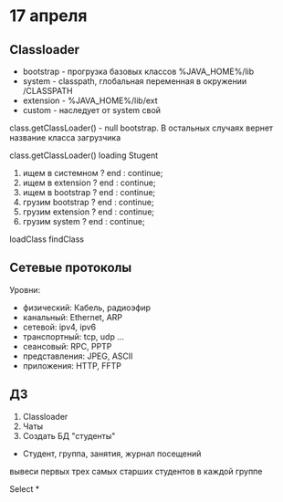 # 17 апреля

## Classloader

- bootstrap - прогрузка базовых классов %JAVA_HOME%/lib  
- system - classpath, глобальная переменная в окружении /CLASSPATH  
- extension - %JAVA_HOME%/lib/ext
- custom - наследует от system свой

class.getClassLoader() - null bootstrap. В остальных случаях вернет название класса загрузчика

class.getClassLoader() loading Stugent
1) ищем в системном ? end : continue;  
2) ищем в extension ? end : continue;  
3) ищем в bootstrap ? end : continue;  
4) грузим bootstrap ? end : continue;  
5) грузим extension ? end : continue;  
6) грузим system ? end : continue;  

loadClass
findClass

## Сетевые протоколы

Уровни:
- физический: Кабель, радиоэфир
- канальный: Ethernet, ARP
- сетевой: ipv4, ipv6
- транспортный: tcp, udp ...
- сеансовый: RPC, PPTP
- представления: JPEG, ASCII
- приложения: HTTP, FFTP

## ДЗ
1) Classloader
2) Чаты
3) Создать БД "студенты"
 - Студент, группа, занятия, журнал посещений
 
 вывеси первых трех самых старших студентов в каждой группе
 
 Select * 
